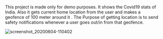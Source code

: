 This project is made only for demo purposes. It shows the Covid19 stats of India. Also it gets current home location from the user and makes a geofence of 100 meter around it . The Purpose of getting location is to send safety notifications whenever a user goes out/in from that geofence.

![screenshot_20200604-110402](https://user-images.githubusercontent.com/18550491/83719069-f4561500-a653-11ea-827a-03130c42502d.png)
